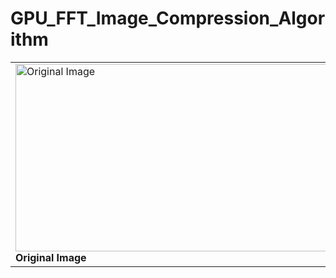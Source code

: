 # GPU_FFT_Image_Compression_Algorithm


<table width="100%">
  <tr>
    <td align="left" width="70%">
      <img alt="Original Image" width="900px" height="300px" src="https://github.com/user-attachments/assets/7913219c-9957-43fc-becb-dbf65e77cc05"><br>
      <b>Original Image</b>
    </td>
    <td align="right" width="70%">
      <img alt="Compressed Image" width="900px" height="300px" src="https://github.com/user-attachments/assets/d82269eb-fe92-4357-b816-803ce49ae81b"><br>
      <b>Compressed Image</b>
    </td>
  </tr>
</table>
